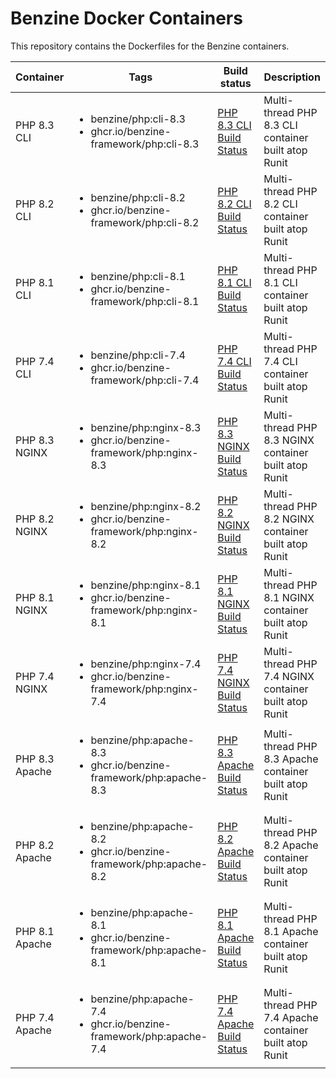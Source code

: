 # Benzine Docker Containers

This repository contains the Dockerfiles for the Benzine containers.

| Container      | Tags                                                                                      | Build status                                                                                                            | Description                                            |
| -------------- | ----------------------------------------------------------------------------------------- | ----------------------------------------------------------------------------------------------------------------------- | ------------------------------------------------------ |
| PHP 8.3 CLI    | <ul><li>benzine/php:cli-8.3</li><li>ghcr.io/benzine-framework/php:cli-8.3</li></ul>       | [PHP 8.3 CLI Build Status](https://github.com/benzine-framework/docker/actions/workflows/php-flavours.yml/badge.svg)    | Multi-thread PHP 8.3 CLI container built atop Runit    |
| PHP 8.2 CLI    | <ul><li>benzine/php:cli-8.2</li><li>ghcr.io/benzine-framework/php:cli-8.2</li></ul>       | [PHP 8.2 CLI Build Status](https://github.com/benzine-framework/docker/actions/workflows/php-flavours.yml/badge.svg)    | Multi-thread PHP 8.2 CLI container built atop Runit    |
| PHP 8.1 CLI    | <ul><li>benzine/php:cli-8.1</li><li>ghcr.io/benzine-framework/php:cli-8.1</li></ul>       | [PHP 8.1 CLI Build Status](https://github.com/benzine-framework/docker/actions/workflows/php-flavours.yml/badge.svg)    | Multi-thread PHP 8.1 CLI container built atop Runit    |
| PHP 7.4 CLI    | <ul><li>benzine/php:cli-7.4</li><li>ghcr.io/benzine-framework/php:cli-7.4</li></ul>       | [PHP 7.4 CLI Build Status](https://github.com/benzine-framework/docker/actions/workflows/php-flavours.yml/badge.svg)    | Multi-thread PHP 7.4 CLI container built atop Runit    |
| PHP 8.3 NGINX  | <ul><li>benzine/php:nginx-8.3</li><li>ghcr.io/benzine-framework/php:nginx-8.3</li></ul>   | [PHP 8.3 NGINX Build Status](https://github.com/benzine-framework/docker/actions/workflows/php-flavours.yml/badge.svg)  | Multi-thread PHP 8.3 NGINX container built atop Runit  |
| PHP 8.2 NGINX  | <ul><li>benzine/php:nginx-8.2</li><li>ghcr.io/benzine-framework/php:nginx-8.2</li></ul>   | [PHP 8.2 NGINX Build Status](https://github.com/benzine-framework/docker/actions/workflows/php-flavours.yml/badge.svg)  | Multi-thread PHP 8.2 NGINX container built atop Runit  |
| PHP 8.1 NGINX  | <ul><li>benzine/php:nginx-8.1</li><li>ghcr.io/benzine-framework/php:nginx-8.1</li></ul>   | [PHP 8.1 NGINX Build Status](https://github.com/benzine-framework/docker/actions/workflows/php-flavours.yml/badge.svg)  | Multi-thread PHP 8.1 NGINX container built atop Runit  |
| PHP 7.4 NGINX  | <ul><li>benzine/php:nginx-7.4</li><li>ghcr.io/benzine-framework/php:nginx-7.4</li></ul>   | [PHP 7.4 NGINX Build Status](https://github.com/benzine-framework/docker/actions/workflows/php-flavours.yml/badge.svg)  | Multi-thread PHP 7.4 NGINX container built atop Runit  |
| PHP 8.3 Apache | <ul><li>benzine/php:apache-8.3</li><li>ghcr.io/benzine-framework/php:apache-8.3</li></ul> | [PHP 8.3 Apache Build Status](https://github.com/benzine-framework/docker/actions/workflows/php-flavours.yml/badge.svg) | Multi-thread PHP 8.3 Apache container built atop Runit |
| PHP 8.2 Apache | <ul><li>benzine/php:apache-8.2</li><li>ghcr.io/benzine-framework/php:apache-8.2</li></ul> | [PHP 8.2 Apache Build Status](https://github.com/benzine-framework/docker/actions/workflows/php-flavours.yml/badge.svg) | Multi-thread PHP 8.2 Apache container built atop Runit |
| PHP 8.1 Apache | <ul><li>benzine/php:apache-8.1</li><li>ghcr.io/benzine-framework/php:apache-8.1</li></ul> | [PHP 8.1 Apache Build Status](https://github.com/benzine-framework/docker/actions/workflows/php-flavours.yml/badge.svg) | Multi-thread PHP 8.1 Apache container built atop Runit |
| PHP 7.4 Apache | <ul><li>benzine/php:apache-7.4</li><li>ghcr.io/benzine-framework/php:apache-7.4</li></ul> | [PHP 7.4 Apache Build Status](https://github.com/benzine-framework/docker/actions/workflows/php-flavours.yml/badge.svg) | Multi-thread PHP 7.4 Apache container built atop Runit |
